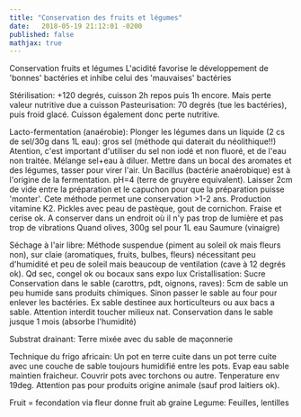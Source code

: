 ```yaml
---
title: "Conservation des fruits et légumes"
date:   2018-05-19 21:12:01 -0200
published: false
mathjax: true
---
```


Conservation fruits et légumes
L'acidité favorise le développement de 'bonnes' bactéries et inhibe celui des 'mauvaises' bactéries

Stérilisation: +120 degrés, cuisson 2h repos puis 1h encore. Mais perte valeur nutritive due a cuisson
Pasteurisation: 70 degrés (tue les bactéries), puis froid glacé. Cuisson également donc perte nutritive.

Lacto-fermentation (anaérobie): Plonger les légumes dans un liquide (2 cs de sel/30g dans 1L eau): gros sel (méthode qui daterait du néolithique!!)
Atention, c'est important d'utiliser du sel non iodé et non fluoré, et de l'eau non traitée.
Mélange sel+eau à diluer. Mettre dans un bocal des aromates et des légumes, tasser pour virer l'air. 
Un Bacillus (bactérie anaérobique) est à l'origine de la fermentation. pH=4 (terre de gruyère equivalent). 
Laisser 2cm de vide entre la préparation et le capuchon pour que la préparation puisse 'monter'. 
Cete méthode permet une conservation >1-2 ans. Production vitamine K2.
Pickles avec peau de pastèque, gout de cornichon. Fraise et cerise ok.
A conserver dans un endroit où il n'y pas trop de lumière et pas trop de vibrations
Quand olives, 300g sel pour 1L eau
Saumure (vinaigre)

Séchage à l'air libre: Méthode suspendue (piment au soleil ok mais fleurs non), sur claie (aromatiques, fruits, bulbes, fleurs) nécessitant peu d'humidité et peu de soleil mais beaucoup de ventilation (cave à 12 degrés ok). Qd sec, congel ok ou bocaux sans expo lux
Cristallisation: Sucre
Conservation dans le sable (carottrs, pdt, oignons, raves): 5cm de sable un peu humide sans produits chimiques. 
Sinon passer le sable au four pour enlever les bactéries. Ex sable destinee aux horticulteurs ou aux bacs a sable. Attention interdit toucher milieux nat.
Conservation dans le sable jusque 1 mois (absorbe l'humidité)

Substrat drainant: Terre mixée avec du sable de maçonnerie

Technique du frigo africain: Un pot en terre cuite dans un pot terre cuite avec une couche de sable toujours humidifié entre les pots. Evap eau sable maintien fraicheur. Couvrir pots avec torchons ou autre. Tenperature env 19deg. Attention pas pour produits origine animale (sauf prod laitiers ok).

Fruit = fecondation via fleur donne fruit ab graine
Legume: Feuilles, lentilles
